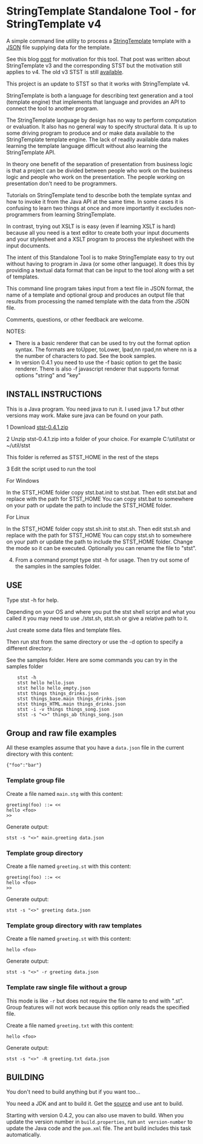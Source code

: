 # StringTemplate Standalone Tool - for StringTemplate v4

A simple command line utility to process a [StringTemplate](http://www.stringtemplate.org/) template with a [JSON](http://json.org/) file supplying data for the template.

See this blog [post](http://hardlikesoftware.com/weblog/2007/04/26/on-learning-stringtemplate/) for motivation for this tool.
That post was written about StringTemplate v3 and the corresponding STST but the motivation still applies to v4.
The old v3 STST is still [available](http://hardlikesoftware.com/weblog/stst/).

This project is an update to STST so that it works with StringTemplate v4.

StringTemplate is both a language for describing text generation and a tool (template engine) that implements that
language and provides an API to connect the tool to another program.

The StringTemplate language by design has no way to perform computation or evaluation. It also has no general way to
specify structural data. It is up to some driving program to produce and or make data available to the StringTemplate
template engine. The lack of readily available data makes learning the template language difficult without also
learning the StringTemplate API.

In theory one benefit of the separation of presentation from business logic is that a project can be divided between
people who work on the business logic and people who work on the presentation. The people working on presentation
don't need to be programmers.

Tutorials on StringTemplate tend to describe both the template syntax and how to invoke it from the Java API at the
same time. In some cases it is confusing to learn two things at once and more importantly it excludes non-programmers
from learning StringTemplate.

In contrast, trying out XSLT is is easy (even if learning XSLT is hard) because all you need is a text editor to create
both your input documents and your stylesheet and a XSLT program to process the stylesheet with the input documents.

The intent of this Standalone Tool is to make StringTemplate easy to try out without having to program in Java (or some
other language). It does this by providing a textual data format that can be input to the tool along with a set of templates.

This command line program takes input from a text file in JSON format, the name of a template and optional group and
produces an output file that results from processing the named template with the data from the JSON file.

Comments, questions, or other feedback are welcome.

NOTES:

 * There is a basic renderer that can be used to try out the format option syntax. The formats are toUpper, toLower,
 lpad,nn rpad,nn where nn is a the number of characters to pad. See the book samples.
 * In version 0.4.1 you need to use the -f basic option to get the basic renderer. There is also -f javascript
 renderer that supports format options "string" and "key"

## INSTALL INSTRUCTIONS
This is a Java program. You need java to run it. I used java 1.7 but other versions may work. Make sure java can be
found on your path.

 1 Download [stst-0.4.1.zip](http://www.hardlikesoftware.com/weblog/download/stst-0.4.1.zip)

 2 Unzip stst-0.4.1.zip into a folder of your choice. For example C:\util\stst or ~/util/stst

   This folder is referred as STST_HOME in the rest of the steps

 3 Edit the script used to run the tool

For Windows

In the STST_HOME folder copy stst.bat.init to stst.bat.
Then edit stst.bat and replace <home> with the path for STST_HOME
You can copy stst.bat to somewhere on your path or update the path to include the STST_HOME folder.

For Linux

In the STST_HOME folder copy stst.sh.init to stst.sh.
Then edit stst.sh and replace <home> with the path for STST_HOME
You can copy stst.sh to somewhere on your path or update the path to include the STST_HOME folder.
Change the mode so it can be executed.
Optionally you can rename the file to "stst".

 4) From a command prompt type stst -h for usage. Then try out some of the samples in the samples folder.

## USE
Type stst -h for help.

Depending on your OS and where you put the stst shell script and what you called it you may need to use
./stst.sh, stst.sh or give a relative path to it.

Just create some data files and template files.

Then run stst from the same directory or use the -d option to specify a different
directory.

See the samples folder. Here are some commands you can try in the samples folder

```
    stst -h
    stst hello hello.json
    stst hello hello_empty.json
    stst things things_drinks.json
    stst things_base.main things_drinks.json
    stst things_HTML.main things_drinks.json
    stst -i -v things things_song.json
    stst -s "<>" things_ab things_song.json
```

## Group and raw file examples

All these examples assume that you have a `data.json` file
in the current directory with this content:

```
{"foo":"bar"}
```

### Template group file

Create a file named `main.stg` with this content:

```
greeting(foo) ::= <<
hello <foo>
>>
```

Generate output:

```
stst -s "<>" main.greeting data.json
```

### Template group directory

Create a file named `greeting.st` with this content:

```
greeting(foo) ::= <<
hello <foo>
>>
```

Generate output:

```
stst -s "<>" greeting data.json
```

### Template group directory with raw templates

Create a file named `greeting.st` with this content:

```
hello <foo>
```

Generate output:

```
stst -s "<>" -r greeting data.json
```

### Template raw single file without a group

This mode is like `-r` but does not require the file name
to end with ".st". Group features will not work because this
option only reads the specified file. 

Create a file named `greeting.txt` with this content:

```
hello <foo>
```

Generate output:

```
stst -s "<>" -R greeting.txt data.json
```

## BUILDING
You don't need to build anything but if you want too...

You need a JDK and ant to build it. Get the [source](https://github.com/jsnyders/STSTv4) and use ant to build.

Starting with version 0.4.2, you can also use maven to build. When you update the version number in 
`build.properties`, run `ant version-number` to update the Java code and the `pom.xml` file. The ant
build includes this task automatically.
